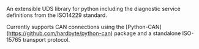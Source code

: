 An extensible UDS library for python including the diagnostic service definitions from the ISO14229 standard.

Currently supports CAN connections using the [Python-CAN] (https://github.com/hardbyte/python-can) package and a standalone ISO-15765 transport protocol.